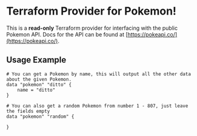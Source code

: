 # Terraform Provider for Pokemon!
This is a **read-only** Terraform provider for interfacing with the public Pokemon API. Docs for the API can be found at [https://pokeapi.co/](https://pokeapi.co/).

## Usage Example
```hcl
# You can get a Pokemon by name, this will output all the other data about the given Pokemon. 
data "pokemon" "ditto" {
    name = "ditto"
}

# You can also get a random Pokemon from number 1 - 807, just leave the fields empty
data "pokemon" "random" {

}
```